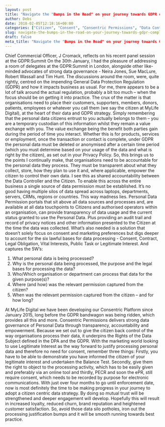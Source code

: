 ```yaml
---
layout: post
title: "Navigate the "Bumps in the Road" on your journey towards GDPR compliance"
author: Debs
date: 2018-02-05T12:18:16+00:00
categories: ["Citizen", "Consent", "Consentric Permissions", "Data Controller", "Data Rights", "Data Strategy", "GDPR", "GDPR Compliance", "GDPR solutions", "GDPR support", "GDPR:Summit", "Legitimate Interest", "Opinions", "Permissions", "Personal Data", "Personal Data Management", "Personal Information", "Preferences", "Processing Justifications"]
slug: navigate-the-bumps-in-the-road-on-your-journey-towards-gdpr-compliance
draft: false
meta_title: "Navigate the "Bumps in the Road" on your journey towards GDPR compliance"
---
```


Chief Commercial Officer, J Cromack, reflects on his recent panel session at the GDPR:Summit On the 30th January, I had the pleasure of addressing a room of delegates at the GDPR:Summit in London, alongside other like-minded advocates of strong data governance - Neira Jones, Sue MacLure, Robert Wassall and Tim Hunt. The discussions around the room, were, quite rightly, centred on the impending General Data Protection Regulation (GDPR) and how it impacts business as usual. For me, there appears to be a lot of talk around the actual regulation, probably a bit too much – when the focus should be on getting it into practice. The crux of the matter is that organisations need to place their customers, supporters, members, donors, patients, employees or whatever you call them (we say the citizen at MyLife Digital), at the heart of their data and GDPR strategy. Simply remembering that the personal data citizens entrust to you actually belongs to them – you are a temporary custodian of this information whilst they remain a value exchange with you. The value exchange being the benefit both parties gain during the period of time you interact. Whether this is for products, services or employment, once the transaction or contact is complete, under GDPR the personal data must be deleted or anonymised after a certain time period (which you must determine based on your usage of the data and what is right by the citizen), as set out in your Privacy Policy. So, this brings us to the points I continually make, that organisations need to be accountable for the personal data they process. They must be transparent about what they collect, store, how they plan to use it and, where applicable, empower the citizen to control their own data. I see this as shared accountability between the Data Controller and the Citizen. To enable this across the entire business a single source of data permission must be established. It’s no good having multiple silos of data spread across laptops, departments, servers, CRMs, regions or countries. This way madness lies. Personal Data Permission portals that sit above all data sources and processes and, are available at all data touchpoints to Citizens and authorised operators within an organisation, can provide transparency of data usage and the current status granted to use the Personal Data. Plus providing an audit trail and record of privacy notices and other information presented to the Citizen at the time the data was collected. What’s also needed is a solution that doesn’t solely focus on consent and marketing preferences but digs deeper to account for the six lawful bases for data processing - Consent, Contract, Legal Obligation, Vital Interests, Public Task or Legitimate Interest. And captures the 5W’s:

1.  What personal data is being processed?
2.  Why is the personal data being processed, the purpose and the legal bases for processing the data?
3.  Who/Which organisation or department can process that data for the given purpose(s)?
4.  Where (and how) was the relevant permission captured from the citizen?
5.  When was the relevant permission captured from the citizen – and for how long?

At MyLife Digital we have been developing our Consentric Platform since January 2015, long before the GDPR bandwagon was being ridden, which provides all this and more. Consentric Permissions delivers strong data governance of Personal Data through transparency, accountability and empowerment. Because we set out to give the citizen back control of the way organisations process their data, it underpins the Rights of the Data Subject defined in the DPA and the GDPR. With the marketing world looking to use Legitimate Interest as the way forward to justify processing personal data and therefore no need for consent, remember three things: Firstly, you have to be able to demonstrate you have informed the citizen of your legitimate interest and undertaken the Balance Test. Secondly, give them the right to object to the processing activity, which has to be easily given and preferably via an online tool and thirdly, PECR and soon the ePR, still require consent, which needs to be recorded by purpose for electronic communications. With just over four months to go until enforcement date, now is most definitely the time to be making progress in your journey to adopt a citizen centric data strategy. By doing so mutual trust will be strengthened and deeper engagement will develop. Hopefully this will result in increased loyalty, reduced churn, brand reputation and heightened customer satisfaction. So, avoid those data silo potholes, iron out the processing justification bumps and it will be smooth running towards best practice.